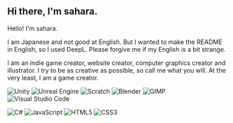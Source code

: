## Hi there, I'm sahara.

Hello! I'm sahara.

I am Japanese and not good at English. But I wanted to make the README in English, so I used DeepL. Please forgive me if my English is a bit strange.

I am an indie game creator, website creator, computer graphics creator and illustrator. I try to be as creative as possible, so call me what you will. At the very least, I am a game creator.

![Unity](https://img.shields.io/badge/-Unity-000000.svg?logo=unity&style=for-the-badge)
![Unreal Engine](https://img.shields.io/badge/-Unreal_Engine-000000.svg?logo=UNREALENGINE&style=for-the-badge)
![Scratch](https://img.shields.io/badge/-Scratch-000000.svg?logo=SCRATCH&style=for-the-badge)
![Blender](https://img.shields.io/badge/-Blender-000000.svg?logo=BLENDER&style=for-the-badge)
![GIMP](https://img.shields.io/badge/-GIMP-000000.svg?logo=GIMP&style=for-the-badge)
![Visual Studio Code](https://img.shields.io/badge/-Visual_Studio_Code-000000.svg?logo=VISUALSTUDIOCODE&style=for-the-badge)

![C#](https://img.shields.io/badge/-C--#-000000.svg?logo=C#&style=for-the-badge)
![JavaScript](https://img.shields.io/badge/-JavaScript-000000.svg?logo=JAVASCRIPT&style=for-the-badge)
![HTML5](https://img.shields.io/badge/-HTML5-000000.svg?logo=HTML5&style=for-the-badge)
![CSS3](https://img.shields.io/badge/-CSS3-000000.svg?logo=CSS3&style=for-the-badge)
![]()
![]()
![]()

